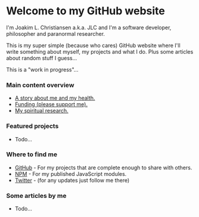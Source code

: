 
# Welcome to my GitHub website

I'm Joakim L. Christiansen a.k.a. JLC and I'm a software developer, philosopher and paranormal researcher.

This is my super simple (because who cares) GitHub website where I'll write something about myself, my projects and what I do. Plus some articles about random stuff I guess...

This is a "work in progress"...

### Main content overview
- [A story about me and my health.](my_story.md)
- [Funding (please support me).](funding.md)
- [My spiritual research.](spiritual_research.md)

### Featured projects
- Todo...

### Where to find me

- [GitHub](https://github.com/JoakimCh) - For my projects that are complete enough to share with others.
- [NPM](https://www.npmjs.com/~joakimch) - For my published JavaScript modules.
- [Twitter](https://twitter.com/ch_joakim) - (for any updates just follow me there)

### Some articles by me
- Todo...
